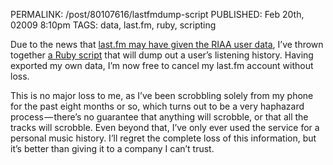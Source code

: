 PERMALINK: /post/80107616/lastfmdump-script
PUBLISHED: Feb 20th, 02009 8:10pm
TAGS: data, last.fm, ruby, scripting

Due to the news that [last.fm may have given the
<abbr class='smallcaps'>RIAA</abbr> user data][tc], I’ve thrown together [a
Ruby script][lfd] that will dump out a user’s listening history. Having
exported my own data, I’m now free to cancel my last.fm account without loss.

 [lfd]: http://github.com/stilist/lastfmdump/ "lastfmdump script at GitHub"
 [tc]: http://www.techcrunch.com/2009/02/20/did-lastfm-just-hand-over-user-listening-data-to-the-riaa/ "‘Did Last.fm Just Hand Over User Listening Data to the RIAA?’"

This is no major loss to me, as I’ve been scrobbling solely from my phone for
the past eight months or so, which turns out to be a very haphazard
process — there’s no guarantee that anything will scrobble, or that all the
tracks will scrobble. Even beyond that, I’ve only ever used the service for a
personal music history. I’ll regret the complete loss of this information, but
it’s better than giving it to a company I can’t trust.

